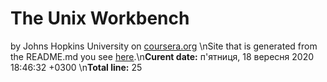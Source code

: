 # The Unix Workbench
by Johns Hopkins University on [coursera.org](https://www.coursera.org/)
\nSite that is generated from the README.md you see [here](myFUser.github.io/my-first-repo).\n**Curent date:** п'ятниця, 18 вересня 2020 18:46:32 +0300
\n**Total line:** 25
